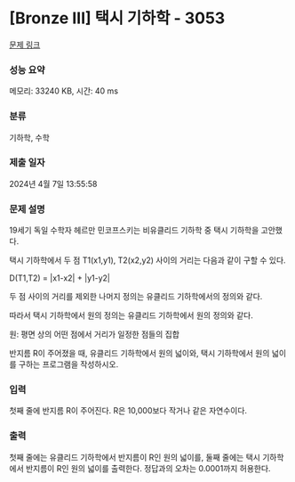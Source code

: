 # [Bronze III] 택시 기하학 - 3053 

[문제 링크](https://www.acmicpc.net/problem/3053) 

### 성능 요약

메모리: 33240 KB, 시간: 40 ms

### 분류

기하학, 수학

### 제출 일자

2024년 4월 7일 13:55:58

### 문제 설명

<p style="user-select: auto !important;">19세기 독일 수학자 헤르만 민코프스키는 비유클리드 기하학 중 택시 기하학을 고안했다.</p>

<p style="user-select: auto !important;">택시 기하학에서 두 점 T1(x1,y1), T2(x2,y2) 사이의 거리는 다음과 같이 구할 수 있다.</p>

<p style="user-select: auto !important;">D(T1,T2) = |x1-x2| + |y1-y2|</p>

<p style="user-select: auto !important;">두 점 사이의 거리를 제외한 나머지 정의는 유클리드 기하학에서의 정의와 같다.</p>

<p style="user-select: auto !important;">따라서 택시 기하학에서 원의 정의는 유클리드 기하학에서 원의 정의와 같다.</p>

<p style="user-select: auto !important;">원: 평면 상의 어떤 점에서 거리가 일정한 점들의 집합</p>

<p style="user-select: auto !important;">반지름 R이 주어졌을 때, 유클리드 기하학에서 원의 넓이와, 택시 기하학에서 원의 넓이를 구하는 프로그램을 작성하시오.</p>

### 입력 

 <p style="user-select: auto !important;">첫째 줄에 반지름 R이 주어진다. R은 10,000보다 작거나 같은 자연수이다.</p>

### 출력 

 <p style="user-select: auto !important;">첫째 줄에는 유클리드 기하학에서 반지름이 R인 원의 넓이를, 둘째 줄에는 택시 기하학에서 반지름이 R인 원의 넓이를 출력한다. 정답과의 오차는 0.0001까지 허용한다.</p>

